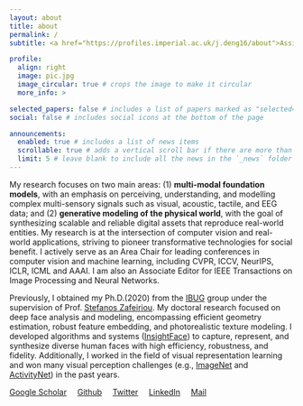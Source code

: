 ```yaml
---
layout: about
title: about
permalink: /
subtitle: <a href="https://profiles.imperial.ac.uk/j.deng16/about">Assistant Professor at Imperial College London</a>

profile:
  align: right
  image: pic.jpg
  image_circular: true # crops the image to make it circular
  more_info: >

selected_papers: false # includes a list of papers marked as "selected={true}"
social: false # includes social icons at the bottom of the page

announcements:
  enabled: true # includes a list of news items
  scrollable: true # adds a vertical scroll bar if there are more than 3 news items
  limit: 5 # leave blank to include all the news in the `_news` folder
---
```


My research focuses on two main areas: (1) **multi-modal foundation models**, with an emphasis on perceiving, understanding, and modelling complex multi-sensory signals such as visual, acoustic, tactile, and EEG data; and (2) **generative modeling of the physical world**, with the goal of synthesizing scalable and reliable digital assets that reproduce real-world entities. My research is at the intersection of computer vision and real-world applications, striving to pioneer transformative technologies for social benefit. I actively serve as an Area Chair for leading conferences in computer vision and machine learning, including CVPR, ICCV, NeurIPS, ICLR, ICML and AAAI. I am also an Associate Editor for IEEE Transactions on Image Processing and  Neural Networks.

Previously, I obtained my Ph.D.(2020) from the [IBUG](https://ibug.doc.ic.ac.uk/home) group under the supervision of Prof. [Stefanos Zafeiriou](https://wp.doc.ic.ac.uk/szafeiri/). My doctoral research focused on deep face analysis and modeling, encompassing efficient geometry estimation, robust feature embedding, and photorealistic texture modeling. I developed algorithms and systems ([InsightFace](https://github.com/deepinsight/insightface/)) to capture, represent, and synthesize diverse human faces with high efficiency, robustness, and fidelity. Additionally, I worked in the field of visual representation learning and won many visual perception challenges (e.g., [ImageNet](https://image-net.org/challenges/beyond_ilsvrc) and [ActivityNet](http://activity-net.org/challenges/2017/program.html)) in the past years. 

<a href="https://scholar.google.com/citations?user=Z_UoQFsAAAAJ&hl=en" target="_blank" style="margin-right: 15px"><i class="ai ai-google-scholar ai-lg"></i> Google Scholar</a>
<a href="https://github.com/jiankangdeng" target="_blank" style="margin-right: 15px"><i class="fab fa-github fa-lg"></i> Github</a>
<a href="https://twitter.com/jiankangdeng" target="_blank" style="margin-right: 15px"><i class="fab fa-twitter fa-lg"></i> Twitter</a>
<a href="https://www.linkedin.com/in/jiankangdeng" style="margin-right: 15px"><i class="fab fa-linkedin-in fa-lg"></i> LinkedIn</a>
<a href="mailto:j.deng16@imperial.ac.uk" style="margin-right: 15px"><i class="far fa-envelope-open fa-lg"></i> Mail</a>
